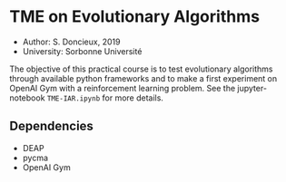 # TME on Evolutionary Algorithms

* Author: S. Doncieux, 2019
* University: Sorbonne Université

The objective of this practical course is to test evolutionary algorithms through available python frameworks and to make a first experiment on OpenAI Gym with a reinforcement learning problem. See the jupyter-notebook `TME-IAR.ipynb` for more details.

## Dependencies

* DEAP
* pycma
* OpenAI Gym

